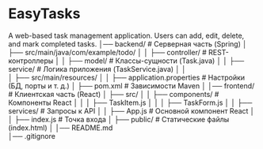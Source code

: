 # EasyTasks
A web-based task management application. Users can add, edit, delete, and mark completed tasks.
│── backend/                # Серверная часть (Spring)
│   ├── src/main/java/com/example/todo/
│   │   ├── controller/     # REST-контроллеры 
│   │   ├── model/          # Классы-сущности (Task.java)
│   │   ├── service/        # Логика приложения (TaskService.java)
│   │   
│   ├── src/main/resources/
│   │   ├── application.properties  # Настройки (БД, порты и т. д.)
│   ├── pom.xml            # Зависимости Maven
│
│── frontend/              # Клиентская часть (React)
│   ├── src/
│   │   ├── components/    # Компоненты React
│   │   │   ├── TaskItem.js
│   │   │   ├── TaskForm.js
│   │   ├── services/      # Запросы к API 
│   │   ├── App.js         # Основной компонент React
│   │   ├── index.js       # Точка входа
│   ├── public/            # Статические файлы (index.html)
│
│── README.md              
│── .gitignore
